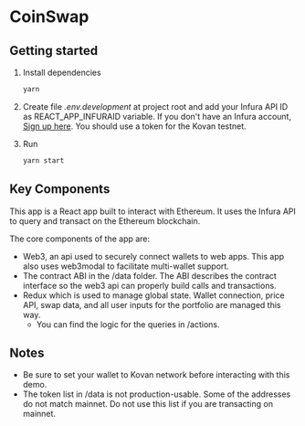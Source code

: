 # CoinSwap

## Getting started

1. Install dependencies
   ```bash
   yarn
   ```

2. Create file *.env.development* at project root and add your Infura API ID as REACT_APP_INFURAID variable. If you don't have an Infura account, [Sign up here](https://infura.io). You should use a token for the Kovan testnet.

3. Run
   ```bash
   yarn start
   ```

## Key Components

This app is a React app built to interact with Ethereum. It uses the Infura API to query and transact on the Ethereum blockchain.

The core components of the app are:

* Web3, an api used to securely connect wallets to web apps. This app also uses web3modal to facilitate multi-wallet support.
* The contract ABI in the /data folder. The ABI describes the contract interface so the web3 api can properly build calls and transactions.
* Redux which is used to manage global state. Wallet connection, price API, swap data, and all user inputs for the portfolio are managed this way.
  * You can find the logic for the queries in /actions.

## Notes
* Be sure to set your wallet to Kovan network before interacting with this demo.
* The token list in /data is not production-usable. Some of the addresses do not match mainnet. Do not use this list if you are transacting on mainnet.